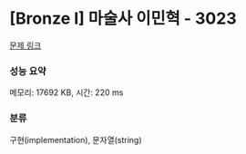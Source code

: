 # [Bronze I] 마술사 이민혁 - 3023 

[문제 링크](https://www.acmicpc.net/problem/3023) 

### 성능 요약

메모리: 17692 KB, 시간: 220 ms

### 분류

구현(implementation), 문자열(string)

